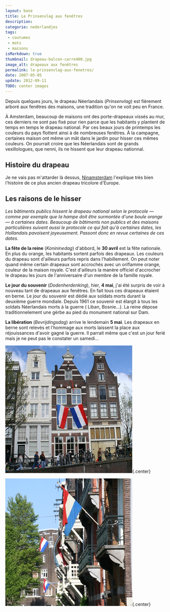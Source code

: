```yaml
---
layout: base
title: Le Prinsenvlag aux fenêtres
description: 
categorie: nederlandjes
tags: 
 - coutumes
 - mots
 - maisons
isMarkdown: true
thumbnail: drapeau-balcon-carre400.jpg
image_alt: drapeaux aux fenêtres
permalink: le-prinsenvlag-aux-fenetres/
date: 2007-05-05
update: 2012-09-11
TODO: center images
---
```



Depuis quelques jours, le drapeau Néerlandais (*Prinsenvlag*) est fièrement arboré aux fenêtres des maisons, une tradition qu'on ne voit peu en France. 

À Amsterdam, beaucoup de maisons ont des porte-drapeaux vissés au mur, ces derniers ne sont pas fixé pour rien parce que les habitants y plantent de temps en temps le drapeau national. Par ces beaux jours de printemps les couleurs du pays flottent ainsi à de nombreuses fenêtres. À la campagne, certaines maison ont même un mât dans le jardin pour hisser ces mêmes couleurs. On pourrait croire que les Néerlandais sont de grands vexillologues, que nenni, ils ne hissent que leur drapeau nationnal.

<!--excerpt-->

## Histoire du drapeau

Je ne vais pas m'attarder là dessus, [Ninamsterdam](http://ninamsterdam.canalblog.com/archives/2007/01/12/3665779.html) l'explique très bien l'histoire de ce plus ancien drapeau tricolore d'Europe.

## Les raisons de le hisser

*Les bâtiments publics hissent le drapeau national selon le protocole — comme par exemple que la hampe doit être surmontée d'une boule orange — à certaines dates. Beaucoup de bâtiments non publics et des maisons particulières suivent aussi le protocole ce qui fait qu'à certaines dates, les Hollandais pavoisent joyeusement. Passont donc en revue certaines de ces dates.*

**La fête de la reine** (*Konininedag*) d'abbord, le **30 avril** est la fête nationale. En plus du orange, les habitants sortent parfois des drapeaux. Les couleurs du drapeau sont d'ailleurs parfois repris dans l'habillement. On peut noter quand même certain drapeaux sont accrochés avec un oriflamme orange, couleur de la maison royale. C'est d'ailleurs la manère officiel d'accrocher le drapeau les jours de l'anniversaire d'un membre de la famille royale.

**Le jour du souvenir** (*Dodenherdenking*), hier, **4 mai**, j'ai été surpris de voir à nouveau tant de drapeaux aux fenêtres. En fait tous ces drapeaux étaient en berne. Le jour du souvenir est dédié aux soldats morts durant la deuxième guerre mondiale. Depuis 1961 ce souvenir est élargit à tous les soldats Néerlandais morts à la guerre ( Liban, Bosnie...). La reine dépose traditionnelement une gèrbe au pied du monument national sur Dam.

**La libération** (*Bevrijdingsdag*) arrive le lendemain **5 mai**. Les drapeaux en berne sont relevés et l'hommage aux morts laissent la place aux réjouissances d'avoir gagné la guerre. Il parrait même que c'est un jour ferié mais je ne peut pas le constater un samedi...


<div class="flex justify-center">
  <div class="m-1 text-center">

![drapeaux aux fenêtres](drapeaux-fenetres-carre400.jpg){.center}
  </div>
  <div class="m-1 text-center">

![drapeaux aux balcons](drapeau-balcon-carre400.jpg){.center}
  </div>
</div>
